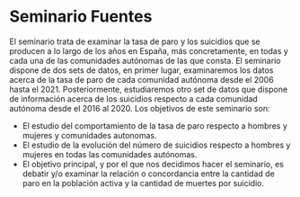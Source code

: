 # Seminario Fuentes
El seminario trata de examinar la tasa de paro y los suicidios que se producen a lo largo de los años en España, más concretamente, en todas y cada una de las comunidades autónomas de las que consta. El seminario dispone de dos sets de datos, en primer lugar, examinaremos los datos acerca de la tasa de paro de cada comunidad autónoma desde el 2006 hasta el 2021. Posteriormente, estudiaremos otro set de datos que dispone de información acerca de los suicidios respecto a cada comunidad autónoma desde el 2016 al 2020.
Los objetivos de este seminario son:
- El estudio del comportamiento de la tasa de paro respecto a hombres y mujeres y comunidades autonomas.
- El estudio de la evolución del número de suicidios respecto a hombres y mujeres en todas las comunidades autónomas.
- El objetivo principal, y por el que nos decidimos hacer el seminario, es debatir y/o examinar la relación o concordancia entre la cantidad de paro en la población activa y la cantidad de muertes por suicidio.
